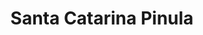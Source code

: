 ---
title: Santa Catarina Pinula
url: /santa-catarina-pinula/
latitude: 14.558
longitude: -90.459
---